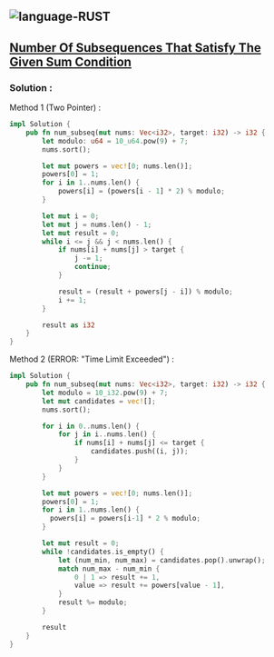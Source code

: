 ![language-RUST](https://img.shields.io/badge/%20-RUST-8d4004?style=for-the-badge&logo=RUST)
---

## [Number Of Subsequences That Satisfy The Given Sum Condition](https://leetcode.com/problems/number-of-subsequences-that-satisfy-the-given-sum-condition)

### Solution :

Method 1 (Two Pointer) :
```rust
impl Solution {
    pub fn num_subseq(mut nums: Vec<i32>, target: i32) -> i32 {
        let modulo: u64 = 10_u64.pow(9) + 7;
        nums.sort();

        let mut powers = vec![0; nums.len()];
        powers[0] = 1;
        for i in 1..nums.len() {
            powers[i] = (powers[i - 1] * 2) % modulo;
        }

        let mut i = 0;
        let mut j = nums.len() - 1;
        let mut result = 0;
        while i <= j && j < nums.len() {
            if nums[i] + nums[j] > target {
                j -= 1;
                continue;
            }

            result = (result + powers[j - i]) % modulo;
            i += 1;
        }

        result as i32
    }
}
```

Method 2 (ERROR: "Time Limit Exceeded") :
```rust
impl Solution {
    pub fn num_subseq(mut nums: Vec<i32>, target: i32) -> i32 {
        let modulo = 10_i32.pow(9) + 7;
        let mut candidates = vec![];
        nums.sort();

        for i in 0..nums.len() {
            for j in i..nums.len() {
                if nums[i] + nums[j] <= target {
                    candidates.push((i, j));
                }
            }
        }

        let mut powers = vec![0; nums.len()];
        powers[0] = 1;
        for i in 1..nums.len() {
          powers[i] = powers[i-1] * 2 % modulo;
        }

        let mut result = 0;
        while !candidates.is_empty() {
            let (num_min, num_max) = candidates.pop().unwrap();
            match num_max - num_min {
                0 | 1 => result += 1,
                value => result += powers[value - 1],
            }
            result %= modulo;
        }

        result
    }
}
```
